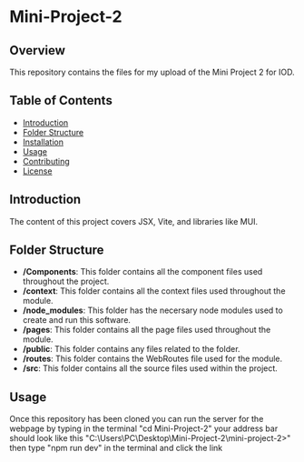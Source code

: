 # Mini-Project-2

## Overview

This repository contains the files for my upload of the Mini Project 2 for IOD.

## Table of Contents

- [Introduction](#introduction)
- [Folder Structure](#folder-structure)
- [Installation](#installation)
- [Usage](#usage)
- [Contributing](#contributing)
- [License](#license)

## Introduction

The content of this project covers JSX, Vite, and libraries like MUI.

## Folder Structure

- **/Components**: This folder contains all the component files used throughout the project.
- **/context**: This folder contains all the context files used throughout the module.
- **/node_modules**: This folder has the necersary node modules used to create and run this software.
- **/pages**:  This folder contains all the page files used throughout the module.
- **/public**: This folder contains any files related to the folder.
- **/routes**: This folder contains the WebRoutes file used for the module.
- **/src**: This folder contains all the source files used within the project.

## Usage

Once this repository has been cloned you can run the server for the webpage by typing in the terminal "cd Mini-Project-2"
your  address bar should look like this "C:\Users\PC\Desktop\Mini-Project-2\mini-project-2>" then type "npm run dev" in the terminal and click the link